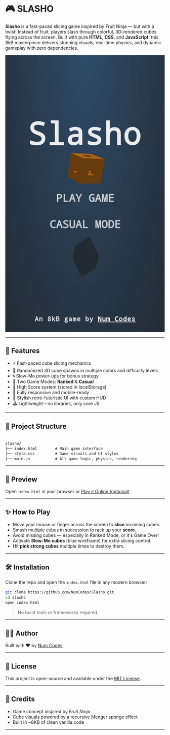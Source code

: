 
# 🎮 SLASHO

**Slasho** is a fast-paced slicing game inspired by Fruit Ninja — but with a twist! Instead of fruit, players slash through colorful, 3D-rendered cubes flying across the screen. Built with pure **HTML**, **CSS**, and **JavaScript**, this 8kB masterpiece delivers stunning visuals, real-time physics, and dynamic gameplay with zero dependencies.

![Slasho Gameplay Screenshot](screenshot.jpg)

---

## 🚀 Features

- ⚡ Fast-paced cube slicing mechanics
- 🎲 Randomized 3D cube spawns in multiple colors and difficulty levels
- 🌀 Slow-Mo power-ups for bonus strategy
- 🧠 Two Game Modes: **Ranked** & **Casual**
- 💾 High Score system (stored in localStorage)
- 📱 Fully responsive and mobile-ready
- 🎨 Stylish retro-futuristic UI with custom HUD
- 🕹️ Lightweight – no libraries, only core JS

---

## 📂 Project Structure

```

slasho/
├── index.html        # Main game interface
├── style.css         # Game visuals and UI styles
├── main.js           # All game logic, physics, rendering

````

---

## 📸 Preview

Open `index.html` in your browser or [Play it Online (optional)](https://slasho.vercel.app/)

---

## ✨ How to Play

- Move your mouse or finger across the screen to **slice** incoming cubes.
- Smash multiple cubes in succession to rack up your **score**.
- Avoid missing cubes — especially in Ranked Mode, or it's Game Over!
- Activate **Slow-Mo cubes** (blue wireframe) for extra slicing control.
- Hit **pink strong cubes** multiple times to destroy them.

---

## 🛠️ Installation

Clone the repo and open the `index.html` file in any modern browser:

```bash
git clone https://github.com/NumCodes/Slasho.git
cd slasho
open index.html
````

> No build tools or frameworks required.

---

## 👨‍💻 Author

Built with ❤️ by [Num Codes](https://github.com/numcodes)

---

## 📜 License

This project is open-source and available under the [MIT License](LICENSE).

---

## 🌟 Credits

* Game concept inspired by *Fruit Ninja*
* Cube visuals powered by a recursive Menger sponge effect
* Built in \~8KB of clean vanilla code

---
